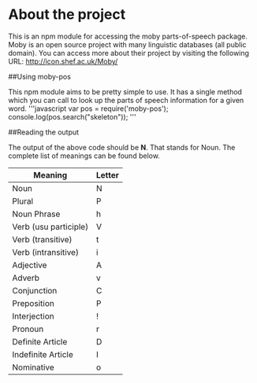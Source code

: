 # About the project
This is an npm module for accessing the moby parts-of-speech package. Moby is an open source project with many linguistic databases (all public domain). You can access more about their project by visiting the following URL: http://icon.shef.ac.uk/Moby/

##Using moby-pos

This npm module aims to be pretty simple to use. It has a single method which you can call to look up the parts of speech information for a given word.
'''javascript
    var pos = require('moby-pos');
    console.log(pos.search("skeleton"));
'''

##Reading the output

The output of the above code should be **N**. That stands for Noun. The complete list of meanings can be found below.

Meaning | Letter
------- | -------
Noun | N
Plural | P
Noun Phrase | h
Verb (usu participle) | V
Verb (transitive) | t
Verb (intransitive) | i
Adjective | A
Adverb | v
Conjunction | C
Preposition | P
Interjection | !
Pronoun | r
Definite Article | D
Indefinite Article | I
Nominative | o
